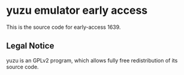 yuzu emulator early access
=============

This is the source code for early-access 1639.

## Legal Notice

yuzu is an GPLv2 program, which allows fully free redistribution of its source code.